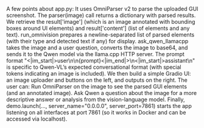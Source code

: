 A few points about app.py:
It uses OmniParser v2 to parse the uploaded GUI screenshot. The parser(image) call returns a dictionary with parsed results. We retrieve the result['image'] (which is an image annotated with bounding boxes around UI elements) and result['content'] (list of elements and any text).
run_omnivision prepares a newline-separated list of parsed elements (with their type and detected text if any) for display.
ask_qwen_llamacpp takes the image and a user question, converts the image to base64, and sends it to the Qwen model via the llama.cpp HTTP server. The prompt format "<|im_start|>user\n<image>\n{prompt}<|im_end|>\n<|im_start|>assistant\n" is specific to Qwen-VL’s expected conversational format (with special tokens indicating an image is included).
We then build a simple Gradio UI: an image uploader and buttons on the left, and outputs on the right. The user can:
Run OmniParser on the image to see the parsed GUI elements (and an annotated image).
Ask Qwen a question about the image for a more descriptive answer or analysis from the vision-language model.
Finally, demo.launch(..., server_name="0.0.0.0", server_port=7861) starts the app listening on all interfaces at port 7861 (so it works in Docker and can be accessed via localhost).
